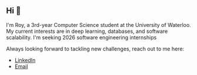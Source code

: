 ## Hi 👋

I'm Roy, a 3rd-year Computer Science student at the University of Waterloo. My current interests are in deep learning, databases, and software scalability. I'm seeking 2026 software engineering internships

Always looking forward to tackling new challenges, reach out to me here: </br>
- [LinkedIn](https://www.linkedin.com/in/roychon)
- [Email](mailto:rchon@uwaterloo.ca)
